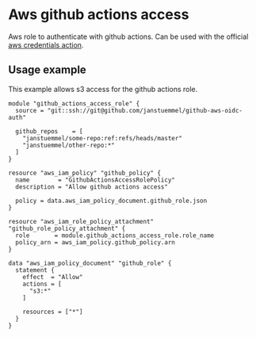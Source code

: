 # Aws github actions access

Aws role to authenticate with github actions. Can be used with the official [aws credentials action](https://github.com/aws-actions/configure-aws-credentials).

## Usage example

This example allows s3 access for the github actions role.

```hcl
module "github_actions_access_role" {
  source = "git::ssh://git@github.com/janstuemmel/github-aws-oidc-auth"

  github_repos    = [
    "janstuemmel/some-repo:ref:refs/heads/master"
    "janstuemmel/other-repo:*"
  ]
}

resource "aws_iam_policy" "github_policy" {
  name        = "GithubActionsAccessRolePolicy"
  description = "Allow github actions access"

  policy = data.aws_iam_policy_document.github_role.json
}

resource "aws_iam_role_policy_attachment" "github_role_policy_attachment" {
  role       = module.github_actions_access_role.role_name
  policy_arn = aws_iam_policy.github_policy.arn
}

data "aws_iam_policy_document" "github_role" {
  statement {
    effect  = "Allow"
    actions = [
      "s3:*"
    ]

    resources = ["*"]
  }
}
```

